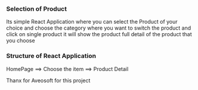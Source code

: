  ### Selection of Product 

 Its simple React Application where you can select the Product of your choice and choose the category where you want to switch the product and click on single product it will show the product full detail of the product that you choose


### Structure of React Application

 HomePage ==> Choose the item  ==> Product Detail

 Thanx for Aveosoft for this project
